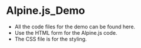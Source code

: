 # Alpine.js_Demo
* All the code files for the demo can be found here. 
* Use the HTML form for the Alpine.js code.
* The CSS file is for the styling.
